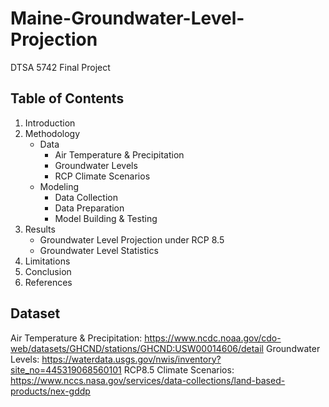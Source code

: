 # Maine-Groundwater-Level-Projection

DTSA 5742 Final Project

## Table of Contents
1. Introduction
2. Methodology
   - Data
     - Air Temperature & Precipitation
     - Groundwater Levels
     - RCP Climate Scenarios
   - Modeling
     - Data Collection
     - Data Preparation
     - Model Building & Testing
3. Results
   - Groundwater Level Projection under RCP 8.5
   - Groundwater Level Statistics
4. Limitations
5. Conclusion
6. References

## Dataset
Air Temperature & Precipitation: <https://www.ncdc.noaa.gov/cdo-web/datasets/GHCND/stations/GHCND:USW00014606/detail>
Groundwater Levels: <https://waterdata.usgs.gov/nwis/inventory?site_no=445319068560101>
RCP8.5 Climate Scenarios: <https://www.nccs.nasa.gov/services/data-collections/land-based-products/nex-gddp>
